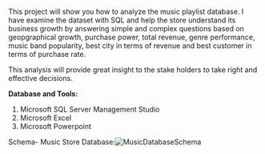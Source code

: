 This project will show you how to analyze the music playlist database. I have examine the dataset with SQL and help the store understand its business growth by answering simple and complex questions based on geopgraphical growth, purchase power, total revenue, genre performance, music band popularity, best city in terms of revenue and best customer in terms of purchase rate.

This analysis will provide great insight to the stake holders to take right and effective decisions.

******Database and Tools:******

1.	Microsoft SQL Server Management Studio
2.	Microsoft Excel
3.	Microsoft Powerpoint

Schema- Music Store Database:![MusicDatabaseSchema](https://github.com/Yo3110/SQL/assets/143214362/0cac2179-2afe-4b41-bb08-d22ce5fd7659)
